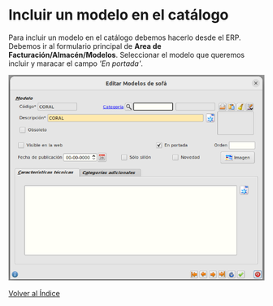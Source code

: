 # Incluir un modelo en el catálogo

Para incluir un modelo en el catálogo debemos hacerlo desde el ERP. Debemos ir al formulario principal de **Area de Facturación/Almacén/Modelos**. Seleccionar el modelo que queremos incluir y maracar el campo *'En portada'*.


![Incluir en catálogo](./img/incluircatalogo.png)

[Volver al Índice](./index.md)